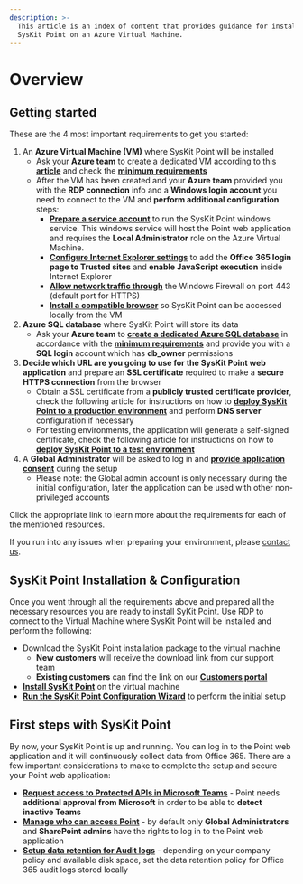 ```yaml
---
description: >-
  This article is an index of content that provides guidance for installing
  SysKit Point on an Azure Virtual Machine.
---
```


# Overview

## Getting started

These are the 4 most important requirements to get you started:

1. An **Azure Virtual Machine \(VM\)** where SysKit Point will be installed
   * Ask your **Azure team** to create a dedicated VM according to this [**article**](create-azure-vm.md) and check the [**minimum requirements**](hardware-software-requirements.md#azure-virtual-machine-requirements) 
   * After the VM has been created and your **Azure team** provided you with the **RDP connection** info and a **Windows login account** you need to connect to the VM and **perform additional configuration** steps:
     * [**Prepare a service account**](additional-vm-configuration.md#service-account) to run the SysKit Point windows service. This windows service will host the Point web application and requires the **Local Administrator** role on the Azure Virtual Machine.
     * [**Configure Internet Explorer settings**](additional-vm-configuration.md#configure-internet-explorer-settings) to add the **Office 365 login page to Trusted sites** and **enable JavaScript execution** inside Internet Explorer
     * [**Allow network traffic through**](additional-vm-configuration.md#configure-windows-firewall) the Windows Firewall on port 443 \(default port for HTTPS\) 
     * [**Install a compatible browser**](additional-vm-configuration.md#install-a-compatible-browser) so SysKit Point can be accessed locally from the VM
2. **Azure SQL database** where SysKit Point will store its data
   * Ask your **Azure team** to [**create a dedicated Azure SQL database**](create-azure-sql-database.md) in accordance with the [**minimum requirements**](hardware-software-requirements.md#azure-sql-database-requirements) and provide you with a **SQL login** account which has **db\_owner** permissions  
3. **Decide which URL are you going to use for the SysKit Point web application** and prepare an **SSL certificate** required to make a **secure HTTPS connection** from the browser
   * Obtain a SSL certificate from a **publicly trusted certificate provider**, check the following article for instructions on how to [**deploy SysKit Point to a production environment**](ssl-certificate.md#deploy-syskit-point-to-a-production-environment) and perform **DNS server** configuration if necessary    
   * For testing environments, the application will generate a self-signed certificate, check the following article for instructions on how to [**deploy SysKit Point to a test environment**](ssl-certificate.md#deploy-syskit-point-to-a-test-environment)
4. A **Global Administrator** will be asked to log in and [**provide application consent**](../../requirements/permission-requirements.md#global-administrator) during the setup
   * Please note: the Global admin account is only necessary during the initial configuration, later the application can be used with other non-privileged accounts

Click the appropriate link to learn more about the requirements for each of the mentioned resources.

If you run into any issues when preparing your environment, please [contact us](https://www.syskit.com/contact-us/).

## SysKit Point Installation & Configuration

Once you went through all the requirements above and prepared all the necessary resources you are ready to install SyKit Point. Use RDP to connect to the Virtual Machine where SysKit Point will be installed and perform the following:

* Download the SysKit Point installation package to the virtual machine
  * **New customers** will receive the download link from our support team
  * **Existing customers** can find the link on our [**Customers portal**](https://my.syskit.com/)
* [**Install SysKit Point**](install-syskit-point-on-azure-vm.md#install-syskit-point) on the virtual machine
* [**Run the SysKit Point Configuration Wizard**](install-syskit-point-on-azure-vm.md#configure-syskit-point) to perform the initial setup

## First steps with SysKit Point

By now, your SysKit Point is up and running. You can log in to the Point web application and it will continuously collect data from Office 365. There are a few important considerations to make to complete the setup and secure your Point web application:

* [**Request access to Protected APIs in Microsoft Teams**](../../common-tasks/microsoft-teams-activity.md) - Point needs **additional approval from Microsoft** in order to be able to **detect inactive Teams**
* [**Manage who can access Point**](../enable-role-based-access.md) - by default only **Global Administrators** and **SharePoint admins** have the rights to log in to the Point web application
* [**Setup data retention for Audit logs**](../customize-audit-logs-collection.md#audit-logs-settings) - depending on your company policy and available disk space, set the data retention policy for Office 365 audit logs stored locally

